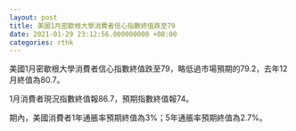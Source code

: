 ```yaml
---
layout: post
title: 美國1月密歇根大學消費者信心指數終值跌至79
date: 2021-01-29 23:12:56.000000000 +08:00
categories: rthk
---
```


美國1月密歇根大學消費者信心指數終值跌至79，略低過市場預期的79.2，去年12月終值為80.7。

1月消費者現況指數終值報86.7，預期指數終值報74。

期內，美國消費者1年通脹率預期終值為3%；5年通脹率預期終值為2.7%。
